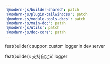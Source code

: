 ```yaml
---
'@modern-js/builder-shared': patch
'@modern-js/plugin-tailwindcss': patch
'@modern-js/module-tools-docs': patch
'@modern-js/main-doc': patch
'@modern-js/utils': patch
'@modern-js/doc-core': patch
---
```


feat(builder): support custom logger in dev server

feat(builder): 支持自定义 logger
